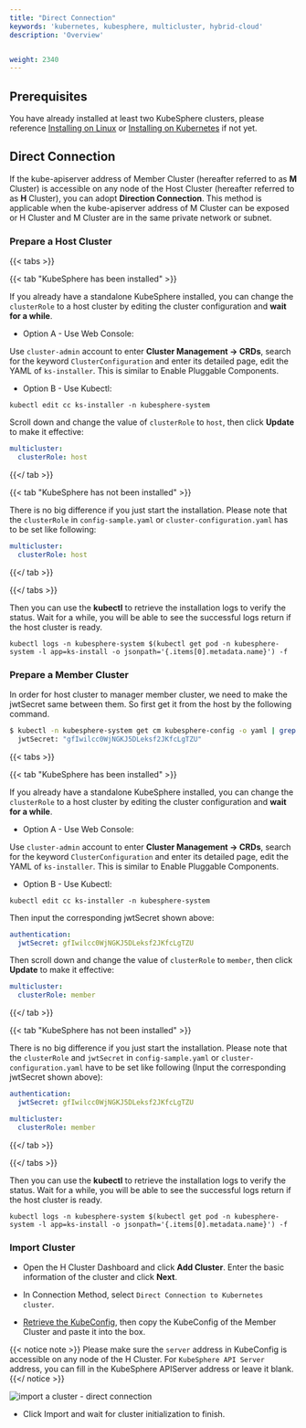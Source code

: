```yaml
---
title: "Direct Connection"
keywords: 'kubernetes, kubesphere, multicluster, hybrid-cloud'
description: 'Overview'


weight: 2340
---
```


## Prerequisites

You have already installed at least two KubeSphere clusters, please reference [Installing on Linux](../../installing-on-linux) or [Installing on Kubernetes](../../installing-on-kubernetes) if not yet.

## Direct Connection

If the kube-apiserver address of Member Cluster (hereafter referred to as **M** Cluster) is accessible on any node of the Host Cluster (hereafter referred to as **H** Cluster), you can adopt **Direction Connection**. This method is applicable when the kube-apiserver address of M Cluster can be exposed or H Cluster and M Cluster are in the same private network or subnet.

### Prepare a Host Cluster

{{< tabs >}}

{{< tab "KubeSphere has been installed" >}}

If you already have a standalone KubeSphere installed, you can change the `clusterRole` to a host cluster by editing the cluster configuration and **wait for a while**.

- Option A - Use Web Console:

Use `cluster-admin` account to enter **Cluster Management → CRDs**, search for the keyword `ClusterConfiguration` and enter its detailed page, edit the YAML of `ks-installer`. This is similar to Enable Pluggable Components.

- Option B - Use Kubectl:

```shell
kubectl edit cc ks-installer -n kubesphere-system
```

Scroll down and change the value of `clusterRole` to `host`, then click **Update** to make it effective:

```yaml
multicluster:
  clusterRole: host
```

{{</ tab >}}

{{< tab "KubeSphere has not been installed" >}}

There is no big difference if you just start the installation. Please note that the `clusterRole` in `config-sample.yaml` or `cluster-configuration.yaml` has to be set like following:

```yaml
multicluster:
  clusterRole: host
```

{{</ tab >}}

{{</ tabs >}}

Then you can use the **kubectl** to retrieve the installation logs to verify the status. Wait for a while, you will be able to see the successful logs return if the host cluster is ready.

```
kubectl logs -n kubesphere-system $(kubectl get pod -n kubesphere-system -l app=ks-install -o jsonpath='{.items[0].metadata.name}') -f
```

### Prepare a Member Cluster

In order for host cluster to manager member cluster, we need to make the jwtSecret same between them. So first get it from the host by the following command.

```bash
$ kubectl -n kubesphere-system get cm kubesphere-config -o yaml | grep -v "apiVersion" | grep jwtSecret
  jwtSecret: "gfIwilcc0WjNGKJ5DLeksf2JKfcLgTZU"
```


{{< tabs >}}

{{< tab "KubeSphere has been installed" >}}

If you already have a standalone KubeSphere installed, you can change the `clusterRole` to a host cluster by editing the cluster configuration and **wait for a while**.

- Option A - Use Web Console:

Use `cluster-admin` account to enter **Cluster Management → CRDs**, search for the keyword `ClusterConfiguration` and enter its detailed page, edit the YAML of `ks-installer`. This is similar to Enable Pluggable Components.

- Option B - Use Kubectl:

```shell
kubectl edit cc ks-installer -n kubesphere-system
```

Then input the corresponding jwtSecret shown above:

```yaml
authentication:
  jwtSecret: gfIwilcc0WjNGKJ5DLeksf2JKfcLgTZU
```

Then scroll down and change the value of `clusterRole` to `member`, then click **Update** to make it effective:

```yaml
multicluster:
  clusterRole: member
```

{{</ tab >}}

{{< tab "KubeSphere has not been installed" >}}

There is no big difference if you just start the installation. Please note that the `clusterRole` and `jwtSecret` in `config-sample.yaml` or `cluster-configuration.yaml` have to be set like following (Input the corresponding jwtSecret shown above):

```yaml
authentication:
  jwtSecret: gfIwilcc0WjNGKJ5DLeksf2JKfcLgTZU

multicluster:
  clusterRole: member
```

{{</ tab >}}

{{</ tabs >}}

Then you can use the **kubectl** to retrieve the installation logs to verify the status. Wait for a while, you will be able to see the successful logs return if the host cluster is ready.

```
kubectl logs -n kubesphere-system $(kubectl get pod -n kubesphere-system -l app=ks-install -o jsonpath='{.items[0].metadata.name}') -f
```

### Import Cluster

* Open the H Cluster Dashboard and click **Add Cluster**. Enter the basic information of the cluster and click **Next**.

* In Connection Method, select `Direct Connection to Kubernetes cluster`.  

* [Retrieve the KubeConfig](../retrieve-kubeconfig), then copy the KubeConfig of the Member Cluster and paste it into the box.

{{< notice note >}}
Please make sure the `server` address in KubeConfig is accessible on any node of the H Cluster. For `KubeSphere API Server` address, you can fill in the KubeSphere APIServer address or leave it blank.
{{</ notice >}}

![import a cluster - direct connection](/images/docs/direct_import_en.png)

* Click Import and wait for cluster initialization to finish.

